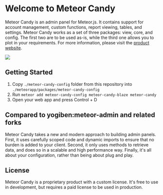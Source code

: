 # Welcome to Meteor Candy

Meteor Candy is an admin panel for Meteor.js. It contains support for account management, custom functions, report viewing, tables, and settings. Meteor Candy works as a set of three packages: view, core, and config. The first two are to be used as-is, while the third one allows you to plot in your requirements. For more information, please visit the <a href="https://www.meteorcandy.com">product website</a>.

<img src="https://raw.githubusercontent.com/msavin/MeteorCandy-meteor-admin/master/screenshot.png">

## Getting Started

1. Copy `./meteor-candy-config` folder from this repository into `./meteorapp/packages/meteor-candy-config`
2. Run `meteor add meteor-candy-config meteor-candy-blaze meteor-candy`
3. Open your web app and press Control + D

## Compared to yogiben:meteor-admin and related forks

Meteor Candy takes a new and modern approach to building admin panels. First, it uses carefully scoped code and dynamic imports to ensure that no burden is added to your client. Second, it only uses methods to retrieve data, and does so in a scalable and high performance way. Finally, it's all about your configuration, rather than being about plug and play.

## License

Meteor Candy is a proprietary product with a custom license. It's free to use in development, but requires a paid license to be used in production.

